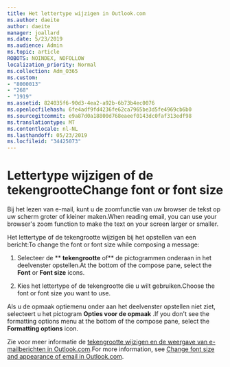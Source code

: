 ```yaml
---
title: Het lettertype wijzigen in Outlook.com
ms.author: daeite
author: daeite
manager: joallard
ms.date: 5/23/2019
ms.audience: Admin
ms.topic: article
ROBOTS: NOINDEX, NOFOLLOW
localization_priority: Normal
ms.collection: Adm_O365
ms.custom:
- "8000013"
- "268"
- "1919"
ms.assetid: 824035f6-90d3-4ea2-a92b-6b73b4ec0076
ms.openlocfilehash: 6fe4adf9fd4236fe62ca7965be3d5fe4969cb6b0
ms.sourcegitcommit: e9a87d0a18800d768eaeef0143dc0faf313edf98
ms.translationtype: MT
ms.contentlocale: nl-NL
ms.lasthandoff: 05/23/2019
ms.locfileid: "34425073"
---
```

# <a name="change-font-or-font-size"></a><span data-ttu-id="66795-102">Lettertype wijzigen of de tekengrootte</span><span class="sxs-lookup"><span data-stu-id="66795-102">Change font or font size</span></span>

<span data-ttu-id="66795-103">Bij het lezen van e-mail, kunt u de zoomfunctie van uw browser de tekst op uw scherm groter of kleiner maken.</span><span class="sxs-lookup"><span data-stu-id="66795-103">When reading email, you can use your browser's zoom function to make the text on your screen larger or smaller.</span></span>
  
<span data-ttu-id="66795-104">Het lettertype of de tekengrootte wijzigen bij het opstellen van een bericht:</span><span class="sxs-lookup"><span data-stu-id="66795-104">To change the font or font size while composing a message:</span></span>
  
1. <span data-ttu-id="66795-105">Selecteer de \*\* **tekengrootte** of\*\* de pictogrammen onderaan in het deelvenster opstellen.</span><span class="sxs-lookup"><span data-stu-id="66795-105">At the bottom of the compose pane, select the **Font** or **Font size** icons.</span></span>

2. <span data-ttu-id="66795-106">Kies het lettertype of de tekengrootte die u wilt gebruiken.</span><span class="sxs-lookup"><span data-stu-id="66795-106">Choose the font or font size you want to use.</span></span>

<span data-ttu-id="66795-107">Als u de opmaak optiemenu onder aan het deelvenster opstellen niet ziet, selecteert u het pictogram **Opties voor de opmaak** .</span><span class="sxs-lookup"><span data-stu-id="66795-107">If you don't see the formatting options menu at the bottom of the compose pane, select the **Formatting options** icon.</span></span>
  
<span data-ttu-id="66795-108">Zie voor meer informatie de [tekengrootte wijzigen en de weergave van e-mailberichten in Outlook.com](https://go.microsoft.com/fwlink/p/?linkid=873130).</span><span class="sxs-lookup"><span data-stu-id="66795-108">For more information, see [Change font size and appearance of email in Outlook.com](https://go.microsoft.com/fwlink/p/?linkid=873130).</span></span>